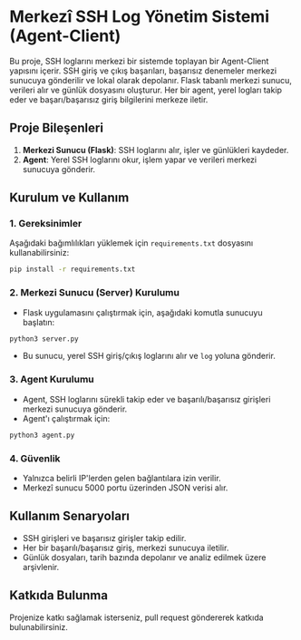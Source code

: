 
# Merkezî SSH Log Yönetim Sistemi (Agent-Client)

Bu proje, SSH loglarını merkezi bir sistemde toplayan bir Agent-Client yapısını içerir. SSH giriş ve çıkış başarıları, başarısız denemeler merkezi sunucuya gönderilir ve lokal olarak depolanır. Flask tabanlı merkezi sunucu, verileri alır ve günlük dosyasını oluşturur. Her bir agent, yerel logları takip eder ve başarı/başarısız giriş bilgilerini merkeze iletir.

## Proje Bileşenleri

1. **Merkezi Sunucu (Flask)**: SSH loglarını alır, işler ve günlükleri kaydeder.
2. **Agent**: Yerel SSH loglarını okur, işlem yapar ve verileri merkezi sunucuya gönderir.

## Kurulum ve Kullanım

### 1. Gereksinimler

Aşağıdaki bağımlılıkları yüklemek için `requirements.txt` dosyasını kullanabilirsiniz:

```bash
pip install -r requirements.txt
```

### 2. Merkezi Sunucu (Server) Kurulumu

- Flask uygulamasını çalıştırmak için, aşağıdaki komutla sunucuyu başlatın:

```bash
python3 server.py
```

- Bu sunucu, yerel SSH giriş/çıkış loglarını alır ve `log` yoluna gönderir.

### 3. Agent Kurulumu

- Agent, SSH loglarını sürekli takip eder ve başarılı/başarısız girişleri merkezi sunucuya gönderir.
- Agent'ı çalıştırmak için:

```bash
python3 agent.py
```

### 4. Güvenlik

- Yalnızca belirli IP'lerden gelen bağlantılara izin verilir.
- Merkezî sunucu 5000 portu üzerinden JSON verisi alır.

## Kullanım Senaryoları

- SSH girişleri ve başarısız girişler takip edilir.
- Her bir başarılı/başarısız giriş, merkezi sunucuya iletilir.
- Günlük dosyaları, tarih bazında depolanır ve analiz edilmek üzere arşivlenir.

## Katkıda Bulunma

Projenize katkı sağlamak isterseniz, pull request göndererek katkıda bulunabilirsiniz.

